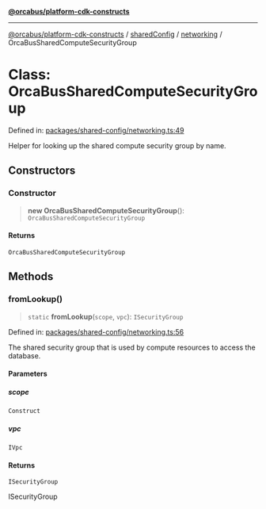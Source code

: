 [**@orcabus/platform-cdk-constructs**](../../../../../../README.md)

***

[@orcabus/platform-cdk-constructs](../../../../../../README.md) / [sharedConfig](../../../README.md) / [networking](../README.md) / OrcaBusSharedComputeSecurityGroup

# Class: OrcaBusSharedComputeSecurityGroup

Defined in: [packages/shared-config/networking.ts:49](https://github.com/OrcaBus/platform-cdk-constructs/blob/main/packages/shared-config/networking.ts#L49)

Helper for looking up the shared compute security group by name.

## Constructors

### Constructor

> **new OrcaBusSharedComputeSecurityGroup**(): `OrcaBusSharedComputeSecurityGroup`

#### Returns

`OrcaBusSharedComputeSecurityGroup`

## Methods

### fromLookup()

> `static` **fromLookup**(`scope`, `vpc`): `ISecurityGroup`

Defined in: [packages/shared-config/networking.ts:56](https://github.com/OrcaBus/platform-cdk-constructs/blob/main/packages/shared-config/networking.ts#L56)

The shared security group that is used by compute resources to access the database.

#### Parameters

##### scope

`Construct`

##### vpc

`IVpc`

#### Returns

`ISecurityGroup`

ISecurityGroup
